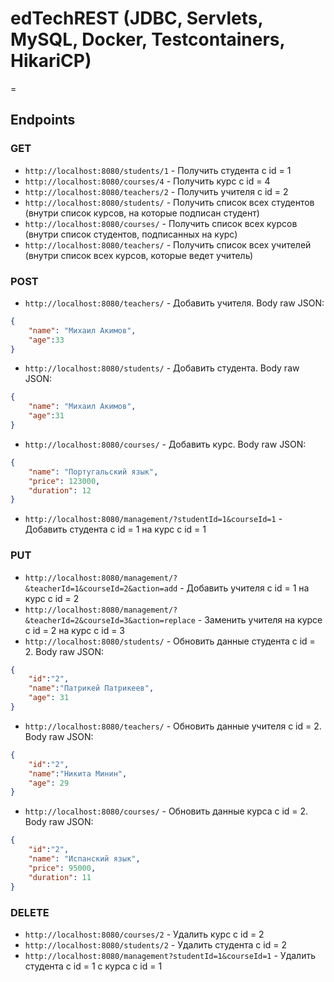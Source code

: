 # edTechREST (JDBC, Servlets, MySQL, Docker, Testcontainers, HikariCP)
=

## Endpoints

### GET
- `http://localhost:8080/students/1` - Получить студента с id = 1
- `http://localhost:8080/courses/4` - Получить курс с id = 4
- `http://localhost:8080/teachers/2` - Получить учителя с id = 2
- `http://localhost:8080/students/` - Получить список всех студентов (внутри список курсов, на которые подписан студент)
- `http://localhost:8080/courses/` - Получить список всех курсов (внутри список студентов, подписанных на курс)
- `http://localhost:8080/teachers/` - Получить список всех учителей (внутри список всех курсов, которые ведет учитель)

### POST
- `http://localhost:8080/teachers/` - Добавить учителя. Body raw JSON:
```json
{
    "name": "Михаил Акимов",
    "age":33
}
```
- `http://localhost:8080/students/` - Добавить студента. Body raw JSON:
```json
{
    "name": "Михаил Акимов",
    "age":31
}
```
- `http://localhost:8080/courses/` - Добавить курс. Body raw JSON:
```json
{
    "name": "Португальский язык",
    "price": 123000,
    "duration": 12
}
```
- `http://localhost:8080/management/?studentId=1&courseId=1` - Добавить студента с id = 1 на курс c id = 1

### PUT
- `http://localhost:8080/management/?&teacherId=1&courseId=2&action=add` - Добавить учителя с id = 1 на курс c id = 2
- `http://localhost:8080/management/?&teacherId=2&courseId=3&action=replace` - Заменить учителя на курсе с id = 2 на курс c id = 3
- `http://localhost:8080/students/` - Обновить данные студента с id = 2. Body raw JSON:
```json
{
    "id":"2",
    "name":"Патрикей Патрикеев",
    "age": 31
}
```

- `http://localhost:8080/teachers/` - Обновить данные учителя с id = 2. Body raw JSON:
```json
{
    "id":"2",
    "name":"Никита Минин",
    "age": 29
}
```

- `http://localhost:8080/courses/` - Обновить данные курса с id = 2. Body raw JSON:
```json
{
    "id":"2",
    "name": "Испанский язык",
    "price": 95000,
    "duration": 11
}
```
### DELETE
- `http://localhost:8080/courses/2` - Удалить курс с id = 2
- `http://localhost:8080/students/2` - Удалить студента с id = 2
- `http://localhost:8080/management?studentId=1&courseId=1` - Удалить студента с id = 1 с курса c id = 1
